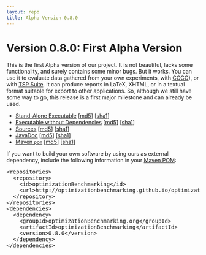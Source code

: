 ```yaml
---
layout: repo
title: Alpha Version 0.8.0
---
```


# Version 0.8.0: First Alpha Version

This is the first Alpha version of our project. It is not beautiful, lacks some
functionality, and surely contains some minor bugs. But it works. You can use it
to evaluate data gathered from your own experiments,
with [COCO](http://coco.gforge.inria.fr/doku.php?id=start)),
or with [TSP Suite](https://github.com/optimizationBenchmarking/tspSuite). It can
produce reports in LaTeX, XHTML, or in a textual format suitable for export to
other applications. So, although we still have some way to go, this release is a
first major milestone and can already be used. 
  
* [Stand-Alone Executable](optimizationBenchmarking-0.8.0-full.jar) [[md5](optimizationBenchmarking-0.8.0-full.jar.md5)] [[sha1](optimizationBenchmarking-0.8.0-full.jar.sha1)]
* [Executable without Dependencies](optimizationBenchmarking-0.8.0.jar) [[md5](optimizationBenchmarking-0.8.0.jar.md5)] [[sha1](optimizationBenchmarking-0.8.0.jar.sha1)]
* [Sources](optimizationBenchmarking-0.8.0-sources.jar) [[md5](optimizationBenchmarking-0.8.0-sources.jar.md5)] [[sha1](optimizationBenchmarking-0.8.0-sources.jar.sha1)]
* [JavaDoc](optimizationBenchmarking-0.8.0-javadoc.jar) [[md5](optimizationBenchmarking-0.8.0-javadoc.jar.md5)] [[sha1](optimizationBenchmarking-0.8.0-javadoc.jar.sha1)]
* [Maven `pom`](optimizationBenchmarking-0.8.0.pom) [[md5](optimizationBenchmarking-0.8.0.pom.md5)] [[sha1](optimizationBenchmarking-0.8.0.pom.sha1)]

<p>If you want to build your own software by using ours as external dependency, include the following
information in your <a href="http://en.wikipedia.org/wiki/Project_Object_Model">Maven POM</a>:</p>

<pre>
&lt;repositories&gt;
  &lt;repository&gt;
    &lt;id&gt;optimizationBenchmarking&lt;/id&gt;
    &lt;url&gt;http://optimizationbenchmarking.github.io/optimizationBenchmarking/repo/&lt;/url&gt;
  &lt;/repository&gt;
&lt;/repositories&gt;
&lt;dependencies&gt;
  &lt;dependency&gt;
    &lt;groupId&gt;optimizationBenchmarking.org&lt;/groupId&gt;
    &lt;artifactId&gt;optimizationBenchmarking&lt;/artifactId&gt;
    &lt;version&gt;0.8.0&lt;/version&gt;
  &lt;/dependency&gt;
&lt;/dependencies&gt;
</pre>